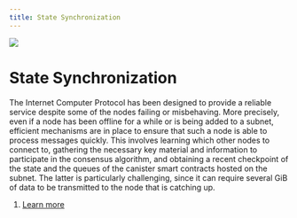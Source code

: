 ```yaml
---
title: State Synchronization
---
```


![](/img/how-it-works/state-synchronization.600x300.jpg)

# State Synchronization

The Internet Computer Protocol has been designed to provide a reliable service despite some of the nodes failing or misbehaving. More precisely, even if a node has been offline for a while or is being added to a subnet, efficient mechanisms are in place to ensure that such a node is able to process messages quickly. This involves learning which other nodes to connect to, gathering the necessary key material and information to participate in the consensus algorithm, and obtaining a recent checkpoint of the state and the queues of the canister smart contracts hosted on the subnet. The latter is particularly challenging, since it can require several GiB of data to be transmitted to the node that is catching up.

1. [Learn more](/how-it-works/state-synchronization/)



